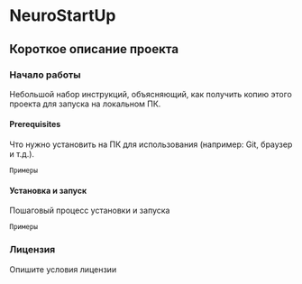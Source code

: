 # NeuroStartUp

## Короткое описание проекта
### Начало работы

Небольшой набор инструкций, объясняющий, как получить копию этого проекта для запуска на локальном ПК.
#### Prerequisites

Что нужно установить на ПК для использования (например: Git, браузер и т.д.).

`Примеры`

#### Установка и запуск

Пошаговый процесс установки и запуска

`Примеры`

### Лицензия

Опишите условия лицензии
